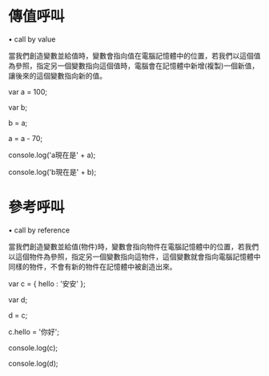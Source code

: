 # 傳值呼叫

• call by value

當我們創造變數並給值時，變數會指向值在電腦記憶體中的位置，若我們以這個值為參照，指定另一個變數指向這個值時，電腦會在記憶體中新增(複製)一個新值，讓後來的這個變數指向新的值。

var a = 100;

var b;

b = a;

a = a - 70;

console.log('a現在是' + a);

console.log('b現在是' + b);





# 參考呼叫

• call by reference

當我們創造變數並給值(物件)時，變數會指向物件在電腦記憶體中的位置，若我們以這個物件為參照，指定另一個變數指向這物件，這個變數就會指向電腦記憶體中同樣的物件，不會有新的物件在記憶體中被創造出來。

var c = { hello : '安安' };

var d;

d = c;

c.hello = '你好';

console.log(c);

console.log(d);
